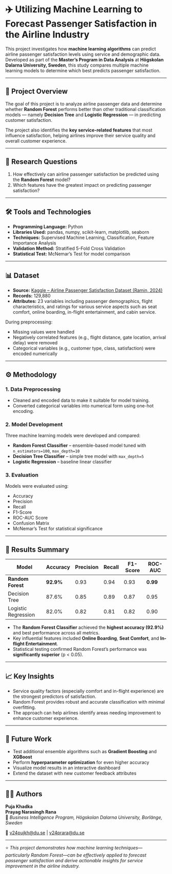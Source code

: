 # ✈️ Utilizing Machine Learning to Forecast Passenger Satisfaction in the Airline Industry

This project investigates how **machine learning algorithms** can predict airline passenger satisfaction levels using service and demographic data.  
Developed as part of the **Master’s Program in Data Analysis** at **Högskolan Dalarna University, Sweden**, this study compares multiple machine learning models to determine which best predicts passenger satisfaction.

---

## 🧠 Project Overview

The goal of this project is to analyze airline passenger data and determine whether **Random Forest** performs better than other traditional classification models — namely **Decision Tree** and **Logistic Regression** — in predicting customer satisfaction.  

The project also identifies the **key service-related features** that most influence satisfaction, helping airlines improve their service quality and overall customer experience.

---

## 🎯 Research Questions

1. How effectively can airline passenger satisfaction be predicted using the **Random Forest** model?  
2. Which features have the greatest impact on predicting passenger satisfaction?

---

## 🛠️ Tools and Technologies

- **Programming Language:** Python  
- **Libraries Used:** pandas, numpy, scikit-learn, matplotlib, seaborn  
- **Techniques:** Supervised Machine Learning, Classification, Feature Importance Analysis  
- **Validation Method:** Stratified 5-Fold Cross Validation  
- **Statistical Test:** McNemar’s Test for model comparison  

---

## 📊 Dataset

- **Source:** [Kaggle – Airline Passenger Satisfaction Dataset (Ramin, 2024)](https://www.kaggle.com/datasets/raminhuseyn/airline-customer-satisfaction)  
- **Records:** 129,880  
- **Attributes:** 23 variables including passenger demographics, flight characteristics, and ratings for various service aspects such as seat comfort, online boarding, in-flight entertainment, and cabin service.  

During preprocessing:
- Missing values were handled  
- Negatively correlated features (e.g., flight distance, gate location, arrival delay) were removed  
- Categorical variables (e.g., customer type, class, satisfaction) were encoded numerically  

---

## ⚙️ Methodology

### 1. Data Preprocessing
- Cleaned and encoded data to make it suitable for model training.  
- Converted categorical variables into numerical form using one-hot encoding.

### 2. Model Development
Three machine learning models were developed and compared:
- **Random Forest Classifier** – ensemble-based model tuned with `n_estimators=100`, `max_depth=10`  
- **Decision Tree Classifier** – simple tree model with `max_depth=5`  
- **Logistic Regression** – baseline linear classifier  

### 3. Evaluation
Models were evaluated using:
- Accuracy  
- Precision  
- Recall  
- F1-Score  
- ROC-AUC Score  
- Confusion Matrix  
- McNemar’s Test for statistical significance  

---

## 🧩 Results Summary

| Model | Accuracy | Precision | Recall | F1-Score | ROC-AUC |
|--------|-----------|------------|---------|-----------|----------|
| **Random Forest** | **92.9%** | 0.93 | 0.94 | 0.93 | **0.99** |
| Decision Tree | 87.6% | 0.85 | 0.89 | 0.87 | 0.95 |
| Logistic Regression | 82.0% | 0.82 | 0.81 | 0.82 | 0.90 |

- The **Random Forest Classifier** achieved the **highest accuracy (92.9%)** and best performance across all metrics.  
- Key influential features included **Online Boarding**, **Seat Comfort**, and **In-flight Entertainment**.  
- Statistical testing confirmed Random Forest’s performance was **significantly superior** (p < 0.05).

---

## 📈 Key Insights

- Service quality factors (especially comfort and in-flight experience) are the strongest predictors of satisfaction.  
- Random Forest provides robust and accurate classification with minimal overfitting.  
- The approach can help airlines identify areas needing improvement to enhance customer experience.  

---

## 🔮 Future Work

- Test additional ensemble algorithms such as **Gradient Boosting** and **XGBoost**  
- Perform **hyperparameter optimization** for even higher accuracy  
- Visualize model results in an interactive dashboard  
- Extend the dataset with new customer feedback attributes  

---

## 👨‍💻 Authors

**Puja Khadka**  
**Prayag Narasingh Rana**  
📍 *Business Intelligence Program, Högskolan Dalarna University, Borlänge, Sweden*  

📧 v24pujkh@du.se | v24prara@du.se  

---

⭐ *This project demonstrates how machine learning techniques—particularly Random Forest—can be effectively applied to forecast passenger satisfaction and derive actionable insights for service improvement in the airline industry.*
